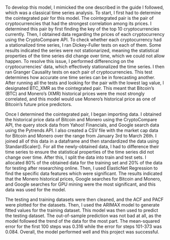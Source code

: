 To develop this model, I mimicked the one described in the guide I followed, which was a classical time series analysis. To start, I first had to determine the cointegrated pair for this model. The cointegrated pair is the pair of cryptocurrencies that had the strongest correlation among its prices. I determined this pair by first finding the key of the top 10 cryptocurrencies currently. Then, I obtained data regarding the prices of each cryptocurrency using the CryptoCompare API. To check whether each cryptocurrency had a stationalized time series, I ran Dickey-Fuller tests on each of them. Some results indicated the series were not stationarized, meaning the statistical properties of the time series did change over time, which we could not allow happen. To resolve this issue, I performed differencing on the cryptocurrencies’ data, which effectively stationalized the time series. I then ran Granger Causality tests on each pair of cryptocurrencies. This test determines how accurate one time series can be in forecasting another. After running all the tests and looking for the pair with the lowest lag value, I designated BTC_XMR as the cointegrated pair. This meant that Bitcoin’s (BTC) and Monero’s (XMR) historical prices were the most strongly correlated, and this model would use Monero’s historical price as one of Bitcoin’s future price predictors.

Once I determined the cointegrated pair, I began importing data. I obtained the historical price data of Bitcoin and Monero using the CryptoCompare API, the query stock data from Yahoo! Financials, and Google search data using the Pytrends API. I also created a CSV file with the market cap data for Bitcoin and Monero over the range from January 3rd to March 26th. I joined all of this data in a dataframe and then standardized the data using StandardScaler(). For all the newly-obtained data, I had to difference their time series to ensure the statistical properties of the time series did not change over time. After this, I split the data into train and test sets. I allocated 80% of the obtained data for the training set and 20% of the data for testing after researching online. Then, I used ElasticNet Regression to find the specific data features which were significant. The results indicated that the Monero historical prices, Google searches for Bitcoin and Monero, and Google searches for GPU mining were the most significant, and this data was used for the model. 

The testing and training datasets were then cleaned, and the ACF and PACF were plotted for the datasets. Then, I used the ARIMAX model to generate fitted values for the training dataset. This model was then used to predict the testing dataset. The out-of-sample prediction was not bad at all, as the model followed the trend of the data for the most part. The mean-squared error for the first 100 steps was 0.316 while the error for steps 101-373 was 0.084. Overall, the model performed well and this project was successful.

